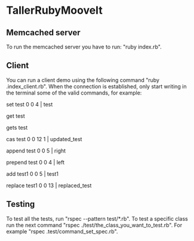 # TallerRubyMooveIt

## Memcached server

To run the memcached server you have to run: "ruby index.rb".

## Client

You can run a client demo using the following command "ruby .index_client.rb".
When the connection is established, only start writing in the terminal some of the valid commands, for example:

set test 0 0 4  |  test

get test

gets test

cas test 0 0 12 1  |  updated_test

append test 0 0 5  |  right

prepend test 0 0 4  |  left

add test1 0 0 5  |  test1

replace test1 0 0 13  |  replaced_test


## Testing

To test all the tests, run "rspec --pattern test/*.rb".
To test a specific class run the next command "rspec ./test/the_class_you_want_to_test.rb". For example "rspec .test/command_set_spec.rb".

